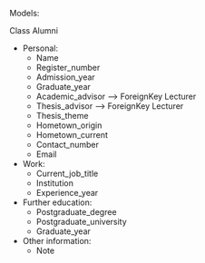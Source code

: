 Models:

Class Alumni

* Personal:
  - Name
  - Register_number
  - Admission_year
  - Graduate_year
  - Academic_advisor --> ForeignKey Lecturer
  - Thesis_advisor --> ForeignKey Lecturer
  - Thesis_theme
  - Hometown_origin
  - Hometown_current
  - Contact_number
  - Email
* Work:
  - Current_job_title
  - Institution
  - Experience_year
* Further education:
  - Postgraduate_degree
  - Postgraduate_university
  - Graduate_year
* Other information:
  - Note 
  
